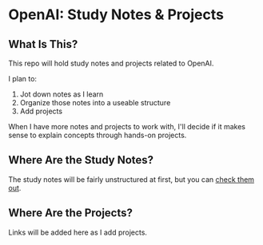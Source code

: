 # OpenAI: Study Notes & Projects

## What Is This?

This repo will hold study notes and projects related to OpenAI.

I plan to:
1. Jot down notes as I learn
2. Organize those notes into a useable structure
3. Add projects

When I have more notes and projects to work with, I'll decide if it makes sense to explain concepts through hands-on projects.

## Where Are the Study Notes?
The study notes will be fairly unstructured at first, but you can [check them out](https://github.com/jablonskidev/openai/blob/main/study-notes.md).

## Where Are the Projects?
Links will be added here as I add projects.

